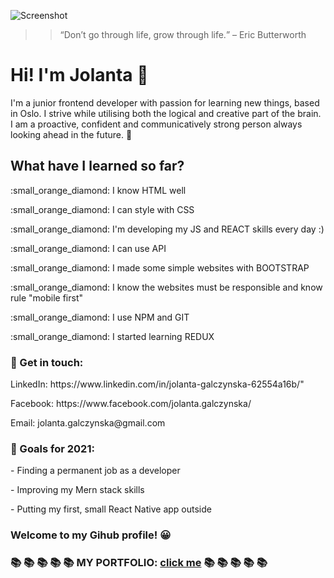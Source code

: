 
![Screenshot](https://user-images.githubusercontent.com/53143114/116747441-328fbc00-a9fe-11eb-8e73-8c21d3814e30.jpg)



>><q>Don’t go through life, grow through life.</q> – Eric Butterworth


<h1>Hi! I'm Jolanta  &#128075;</h1>

<p>I'm a junior frontend developer with passion for learning new things, based in Oslo. 
I strive while utilising both the logical and creative part of the brain. 
I am a proactive, confident and communicatively strong person always looking ahead in the future. &#128640;</p>
<h2>What have I learned so far?</h2>

<p>:small_orange_diamond: I know HTML well</p>

<p>:small_orange_diamond: I can style with CSS</p>

<p>:small_orange_diamond: I'm developing my JS and REACT skills every day :)</p>

<p>:small_orange_diamond: I can use API</p>

<p>:small_orange_diamond: I made some simple websites with BOOTSTRAP</p>

<p>:small_orange_diamond: I know the websites must be responsible and know rule "mobile first"</p>

<p>:small_orange_diamond: I use NPM and GIT</p>

<p>:small_orange_diamond: I started learning REDUX</p>



<h3>&#128233; Get in touch:</h3>
<p>LinkedIn: https://www.linkedin.com/in/jolanta-galczynska-62554a16b/"</p>
<p>Facebook: https://www.facebook.com/jolanta.galczynska/</p>
<p>Email: jolanta.galczynska@gmail.com</p>


<h3>&#128160; Goals for 2021: </h3>
<p>- Finding a permanent job as a developer</p>
<p>- Improving my Mern stack skills</p>
<p>- Putting my first, small React Native app outside</p>




<h3>Welcome to my Gihub profile! &#128512;<h3>
  
   :books: :books: :books: :books: :books: MY PORTFOLIO: [click me](https://jolanta27.github.io/) :books: :books: :books: :books: :books: 

